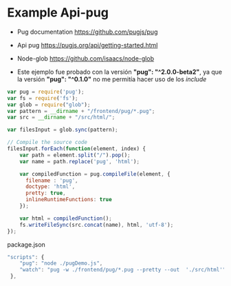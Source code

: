 # Example Api-pug

- Pug documentation https://github.com/pugjs/pug
- Api pug https://pugjs.org/api/getting-started.html
- Node-glob https://github.com/isaacs/node-glob

- Este ejemplo fue probado con la versión <b>"pug": "^2.0.0-beta2"</b>, ya que la versión <b>"pug": "^0.1.0"</b> no me permitía hacer uso de los <i>include</i>

```javascript
var pug = require('pug');
var fs = require('fs');
var glob = require("glob");
var pattern = __dirname + "/frontend/pug/*.pug";
var src = __dirname + "/src/html/";

var filesInput = glob.sync(pattern);

// Compile the source code
filesInput.forEach(function(element, index) {
    var path = element.split("/").pop();
    var name = path.replace('pug', 'html');

    var compiledFunction = pug.compileFile(element, {
      filename : 'pug',
      doctype: 'html',
      pretty: true,
      inlineRuntimeFunctions: true
    });

    var html = compiledFunction();
    fs.writeFileSync(src.concat(name), html, 'utf-8');
});
```

package.json
```javascript
"scripts": {
    "pug": "node ./pugDemo.js",
    "watch": "pug -w ./frontend/pug/*.pug --pretty --out  './src/html'"
 },
```
